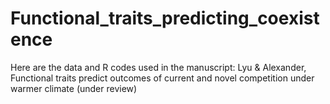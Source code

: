 # Functional_traits_predicting_coexistence
Here are the data and R codes used in the manuscript: Lyu &amp; Alexander, Functional traits predict outcomes of current and novel competition under warmer climate (under review)
